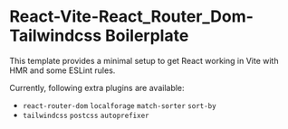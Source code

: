 # React-Vite-React_Router_Dom-Tailwindcss Boilerplate

This template provides a minimal setup to get React working in Vite with HMR and some ESLint rules.

Currently, following extra plugins are available:

- `react-router-dom` `localforage` `match-sorter` `sort-by`
- `tailwindcss` `postcss` `autoprefixer`
